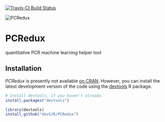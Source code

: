 [![Travis-CI Build Status](https://travis-ci.org/devSJR/PCRedux.svg?branch=master)](https://travis-ci.org/devSJR/PCRedux)

![PCRedux](https://github.com/devSJR/PCRedux/blob/master/vignettes/Logo.png)
# PCRedux
quantitative PCR machine learning helper tool

## Installation

*PCRedux* is presently not available [on CRAN](https://cran.r-project.org/). However, you 
can install the latest development version of the code using the [devtools](https://cran.r-project.org/package=devtools) R package.

```R
# Install devtools, if you haven't already.
install.packages("devtools")

library(devtools)
install_github("devSJR/PCRedux")
```
